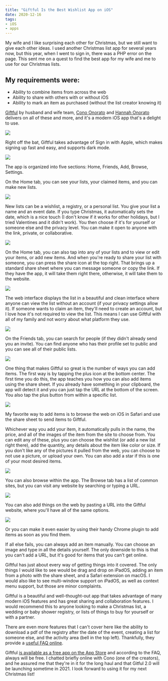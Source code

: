 ```yaml
---
title: "Giftful Is the Best Wishlist App on iOS"
date: 2020-12-16
tags:
- iOS
- apps
---
```


My wife and I like surprising each other for Christmas, but we still want to give each other ideas. I used another Christmas list app for several years now, but this year, when I went to sign in, there was a PHP error on the page. This sent me on a quest to find the best app for my wife and me to use for our Christmas lists.

## My requirements were:

- Ability to combine items from across the web
- Ability to share with others with or without iOS
- Ability to mark an item as purchased (without the list creator knowing it)

[Giftful](https://giftful.com/) by husband and wife team, [Cono Onorato](https://www.instagram.com/cono87/) and [ Hannah Onorato](https://www.instagram.com/hannahjoyonorato/) delivers on all of these and more, and it's a modern iOS app that's a delight to use.

![](./giftful-01-login.png)

Right off the bat, Giftful takes advantage of Sign in with Apple, which makes signing up fast and easy, and supports dark mode.

![](./giftful-02-sections.png)

The app is organized into five sections: Home, Friends, Add, Browse, Settings.

On the Home tab, you can see your lists, your claimed items, and you can make new lists.

![](./giftful-03-new-list.png)

New lists can be a wishlist, a registry, or a personal list. You give your list a name and an event date. If you type Christmas, it automatically sets the date, which is a nice touch (I don't know if it works for other holidays, but I tried Valentines and it didn't work). You then choose if it's for yourself or someone else and the privacy level. You can make it open to anyone with the link, private, or collaborative.

![](./giftful-04-list.png)

On the Home tab, you can also tap into any of your lists and to view or edit your items, or add new items. And when you're ready to share your list with someone, you can press the share icon at the top right. That brings up a standard share sheet where you can message someone or copy the link. If they have the app, it will take them right there, otherwise, it will take them to the website.

![](./giftful-05-web-not-logged-in.png)

The web interface displays the list in a beautiful and clean interface where anyone can view the list without an account (if your privacy settings allow it). If someone wants to claim an item, they'll need to create an account, but I love how it's not required to view the list. This means I can use Giftful with all of my family and not worry about what platform they use.

![](./giftful-06-add-friend.png)

On the Friends tab, you can search for people (if they didn't already send you an invite). You can find anyone who has their profile set to public and you can see all of their public lists.

![](./giftful-07-add-paste.png)

One thing that makes Giftful so great is the number of ways you can add items. The first way is by tapping the plus icon at the bottom center. The first time you do this, the app teaches you how you can also add items using the share sheet. If you already have something in your clipboard, the app will detect it and you can just tap the URL at the bottom of the screen. You also tap the plus button from within a specific list.

![](./giftful-08-share-sheet.png)

My favorite way to add items is to browse the web on iOS in Safari and use the share sheet to send items to Giftful.

Whichever way you add your item, it automatically pulls in the name, the price, and all of the images of the item from the site to choose from. You can edit any of these, plus you can choose the wishlist (or add a new list right there), add the quantity, any details about the item like color or size. If you don't like any of the pictures it pulled from the web, you can choose to not use a picture, or upload your own. You can also add a star if this is one of your most desired items.

![](./giftful-09-search.png)

You can also browse within the app. The Browse tab has a list of common sites, but you can visit any website by searching or typing a URL.


![](./giftful-10-web.png)

You can also add things on the web by pasting a URL into the Giftful website, where you'll have all of the same options.

![](./giftful-11-web-plugin.png)

Or you can make it even easier by using their handy Chrome plugin to add items as soon as you find them.

If all else fails, you can always add an item manually. You can choose an image and type in all the details yourself. The only downside to this is that you can't add a URL, but it's good for items that you can't get online.

Giftful has just about every way of getting things into it covered. The only things I would like to see would be drag and drop on iPadOS, adding an item from a photo with the share sheet, and a Safari extension on macOS. I would also like to see multi-window support on iPadOS, as well as context menu support, but those are minor complaints.

Giftful is a beautiful and well-thought-out app that takes advantage of many modern iOS features and has great sharing and collaboration features. I would recommend this to anyone looking to make a Christmas list, a wedding or baby shower registry, or lists of things to buy for yourself or with a partner.

There are even more features that I can't cover here like the ability to download a pdf of the registry after the date of the event, creating a list for someone else, and the activity area (bell in the top left). Thankfully, they provide a [useful FAQ online](https://giftful.com/faqs).

Giftful [is available as a free app on the App Store](https://apps.apple.com/us/app/giftful/id1450175505) and according to the FAQ, always will be free. I chatted briefly online with Cono (one of the creators), and he assured me that they're in it for the long haul and that Gitful 2.0 will be launching sometime in 2021. I look forward to using it for my next Christmas list!
